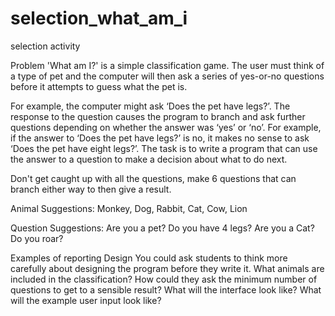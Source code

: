 # selection_what_am_i
selection activity

Problem
'What am I?' is a simple classification game. The user must think of a type of pet and the computer will then ask a series of yes-or-no questions before it attempts to guess what the pet is.

For example, the computer might ask ‘Does the pet have legs?’. The response to the question causes the program to branch and ask further questions depending on whether the answer was ‘yes’ or ‘no’. For example, if the answer to ‘Does the pet have legs?’ is no, it makes no sense to ask ‘Does the pet have eight legs?’. The task is to write a program that can use the answer to a question to make a decision about what to do next.

Don't get caught up with all the questions, make 6 questions that can branch either way to then give a result. 


Animal Suggestions: Monkey, Dog, Rabbit, Cat, Cow, Lion

Question Suggestions: Are you a pet? Do you have 4 legs? Are you a Cat? Do you roar? 

Examples of reporting
Design
You could ask students to think more carefully about designing the program before they write it. What animals are included in the classification? How could they ask the minimum number of questions to get to a sensible result? What will the interface look like? What will the example user input look like?

